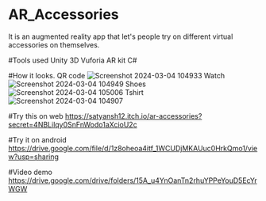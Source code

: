 # AR_Accessories
It is an augmented reality app that let's people try on different virtual accessories on themselves.

#Tools used
Unity 3D
Vuforia 
AR kit
C#

#How it looks.
QR code
![Screenshot 2024-03-04 104933](https://github.com/satyansh12/AR_Accessories/assets/33220576/a462931b-f4b0-43f6-9ecf-0587e70406fb)
Watch
![Screenshot 2024-03-04 104949](https://github.com/satyansh12/AR_Accessories/assets/33220576/ac8c7613-4789-4573-b6bb-d4587050a81d)
Shoes
![Screenshot 2024-03-04 105006](https://github.com/satyansh12/AR_Accessories/assets/33220576/2df4658b-e5c5-4355-b821-1ce54ad2ea7c)
Tshirt
![Screenshot 2024-03-04 104907](https://github.com/satyansh12/AR_Accessories/assets/33220576/d1ef585d-ef46-4f09-a7c7-d8a88fb99188)

#Try this on web
https://satyansh12.itch.io/ar-accessories?secret=4NBLilqy0SnFnWodo1aXcioU2c

#Try it on android
https://drive.google.com/file/d/1z8oheoa4itf_1WCUDjMKAUuc0HrkQmo1/view?usp=sharing

#Video demo
https://drive.google.com/drive/folders/15A_u4YnOanTn2rhuYPPeYouD5EcYrWGW


